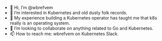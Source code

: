 - 👋 Hi, I’m @wbrefvem
- 👀 I’m interested in Kubernetes and old dusty folk records.
- 🌱 My experience building a Kubernetes operator has taught me that k8s really is an operating system.
- 💞️ I’m looking to collaborate on anything related to Go and Kubernetes.
- 📫 How to reach me: wbrefvem on Kubernetes Slack.

<!---
wbrefvem/wbrefvem is a ✨ special ✨ repository because its `README.md` (this file) appears on your GitHub profile.
You can click the Preview link to take a look at your changes.
--->
